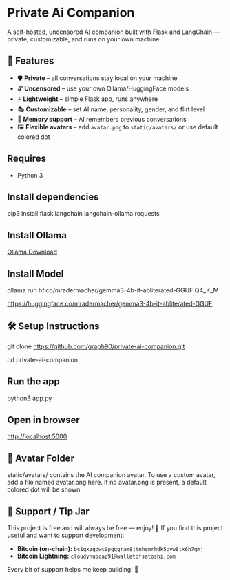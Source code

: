 # Private Ai Companion
A self-hosted, uncensored AI companion built with Flask and LangChain — private, customizable, and runs on your own machine.
## 🌟 Features
- 🛡️ **Private** – all conversations stay local on your machine
- 🔓 **Uncensored** – use your own Ollama/HuggingFace models
- ⚡ **Lightweight** – simple Flask app, runs anywhere
- 🎭 **Customizable** – set AI name, personality, gender, and flirt level
- 🧠 **Memory support** – AI remembers previous conversations
- 🖼️ **Flexible avatars** – add `avatar.png` to `static/avatars/` or use default colored dot
## Requires
- Python 3
## Install dependencies
pip3 install flask langchain langchain-ollama requests
## Install Ollama
[Ollama Download](https://ollama.com/download) 
## Install Model
ollama run hf.co/mradermacher/gemma3-4b-it-abliterated-GGUF:Q4_K_M

https://huggingface.co/mradermacher/gemma3-4b-it-abliterated-GGUF
## 🛠️ Setup Instructions
git clone https://github.com/graph90/private-ai-companion.git

cd private-ai-companion
## Run the app
python3 app.py
## Open in browser
[http://localhost:5000](http://localhost:5000)
## 🎨 Avatar Folder
static/avatars/ contains the AI companion avatar. To use a custom avatar, add a file named avatar.png here.
If no avatar.png is present, a default colored dot will be shown.
## 🍻 Support / Tip Jar
This project is free and will always be free — enjoy! 🙂
If you find this project useful and want to support development:
- **Bitcoin (on-chain):** `bc1qxzgdwc9pgggram8jtnhsmrhdk5pvw8tx6h7qmj`
- **Bitcoin Lightning:** `cloudyhubcap91@walletofsatoshi.com`

Every bit of support helps me keep building! 🚀
